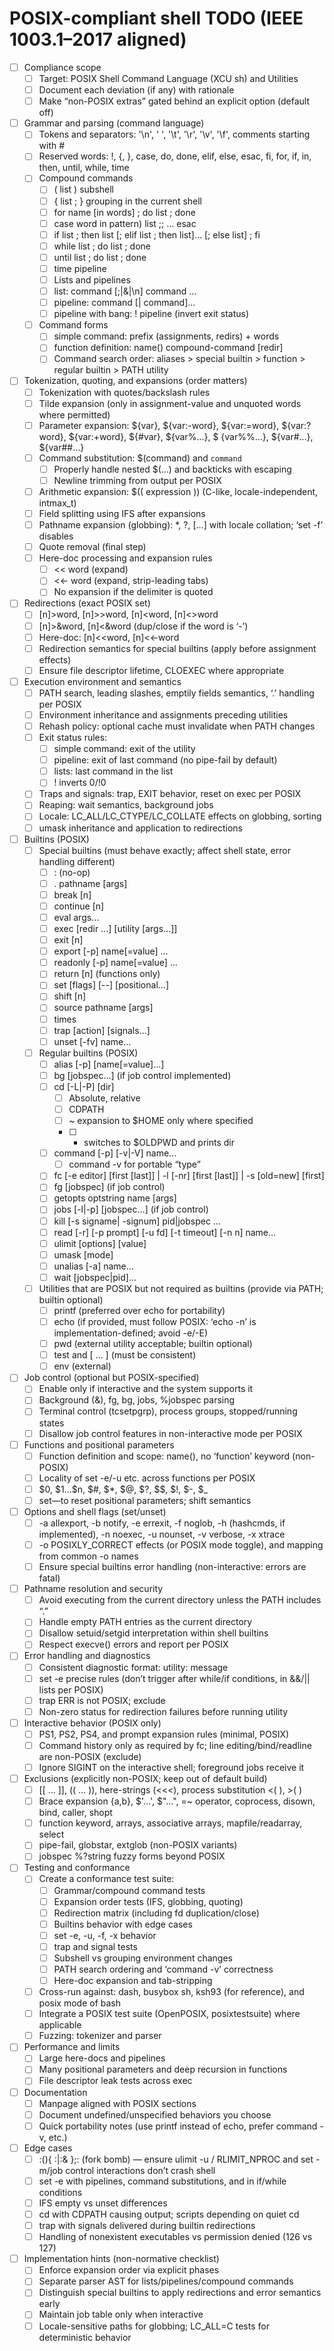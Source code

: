 # POSIX-compliant shell TODO (IEEE 1003.1–2017 aligned)

- [ ] Compliance scope
    - [ ] Target: POSIX Shell Command Language (XCU sh) and Utilities
    - [ ] Document each deviation (if any) with rationale
    - [ ] Make “non-POSIX extras” gated behind an explicit option (default off)

- [ ] Grammar and parsing (command language)
    - [ ] Tokens and separators: '\n', ' ', '\t', '\r', '\v', '\f', comments starting with #
    - [ ] Reserved words: !, {, }, case, do, done, elif, else, esac, fi, for, if, in, then, until, while, time
    - [ ] Compound commands
        - [ ] ( list ) subshell
        - [ ] { list ; } grouping in the current shell
        - [ ] for name [in words] ; do list ; done
        - [ ] case word in pattern) list ;; … esac
        - [ ] if list ; then list [; elif list ; then list]… [; else list] ; fi
        - [ ] while list ; do list ; done
        - [ ] until list ; do list ; done
        - [ ] time pipeline
        - [ ] Lists and pipelines
        - [ ] list: command [;|&|\n] command …
        - [ ] pipeline: command [| command]…
        - [ ] pipeline with bang: ! pipeline (invert exit status)
    - [ ] Command forms
        - [ ] simple command: prefix (assignments, redirs) + words
        - [ ] function definition: name() compound-command [redir]
        - [ ] Command search order: aliases > special builtin > function > regular builtin > PATH utility

- [ ] Tokenization, quoting, and expansions (order matters)
    - [ ] Tokenization with quotes/backslash rules
    - [ ] Tilde expansion (only in assignment-value and unquoted words where permitted)
    - [ ] Parameter expansion: \${var}, \${var:-word}, \${var:=word}, \${var:?word}, \${var:+word}, \${#var},
      \${var%…}, \$
      {var%%…}, \${var#…}, \${var##…}
    - [ ] Command substitution: $(command) and `command`
        - [ ] Properly handle nested $(…) and backticks with escaping
        - [ ] Newline trimming from output per POSIX
    - [ ] Arithmetic expansion: $(( expression )) (C-like, locale-independent, intmax_t)
    - [ ] Field splitting using IFS after expansions
    - [ ] Pathname expansion (globbing): *, ?, […] with locale collation; ‘set -f’ disables
    - [ ] Quote removal (final step)
    - [ ] Here-doc processing and expansion rules
        - [ ] << word (expand)
        - [ ] <<- word (expand, strip-leading tabs)
        - [ ] No expansion if the delimiter is quoted

- [ ] Redirections (exact POSIX set)
    - [ ] [n]>word, [n]>>word, [n]<word, [n]<>word
    - [ ] [n]>&word, [n]<&word (dup/close if the word is ‘-’)
    - [ ] Here-doc: [n]<<word, [n]<<-word
    - [ ] Redirection semantics for special builtins (apply before assignment effects)
    - [ ] Ensure file descriptor lifetime, CLOEXEC where appropriate

- [ ] Execution environment and semantics
    - [ ] PATH search, leading slashes, emptily fields semantics, ‘.’ handling per POSIX
    - [ ] Environment inheritance and assignments preceding utilities
    - [ ] Rehash policy: optional cache must invalidate when PATH changes
    - [ ] Exit status rules:
        - [ ] simple command: exit of the utility
        - [ ] pipeline: exit of last command (no pipe-fail by default)
        - [ ] lists: last command in the list
        - [ ] ! inverts 0/!0
    - [ ] Traps and signals: trap, EXIT behavior, reset on exec per POSIX
    - [ ] Reaping: wait semantics, background jobs
    - [ ] Locale: LC_ALL/LC_CTYPE/LC_COLLATE effects on globbing, sorting
    - [ ] umask inheritance and application to redirections

- [ ] Builtins (POSIX)
    - [ ] Special builtins (must behave exactly; affect shell state, error handling different)
        - [ ] : (no-op)
        - [ ] . pathname [args]
        - [ ] break [n]
        - [ ] continue [n]
        - [ ] eval args…
        - [ ] exec [redir …] [utility [args…]]
        - [ ] exit [n]
        - [ ] export [-p] name[=value] …
        - [ ] readonly [-p] name[=value] …
        - [ ] return [n] (functions only)
        - [ ] set [flags] [--] [positional…]
        - [ ] shift [n]
        - [ ] source pathname [args]
        - [ ] times
        - [ ] trap [action] [signals…]
        - [ ] unset [-fv] name…
    - [ ] Regular builtins (POSIX)
        - [ ] alias [-p] [name[=value]…]
        - [ ] bg [jobspec…] (if job control implemented)
        - [ ] cd [-L|-P] [dir]
            - [ ] Absolute, relative
            - [ ] CDPATH
            - [ ] ~ expansion to $HOME only where specified
            - [ ] 
                - switches to $OLDPWD and prints dir
        - [ ] command [-p] [-v|-V] name…
            - [ ] command -v for portable “type”
        - [ ] fc [-e editor] [first [last]] | -l [-nr] [first [last]] | -s [old=new] [first]
        - [ ] fg [jobspec] (if job control)
        - [ ] getopts optstring name [args]
        - [ ] jobs [-l|-p] [jobspec…] (if job control)
        - [ ] kill [-s signame| -signum] pid|jobspec …
        - [ ] read [-r] [-p prompt] [-u fd] [-t timeout] [-n n] name…
        - [ ] ulimit [options] [value]
        - [ ] umask [mode]
        - [ ] unalias [-a] name…
        - [ ] wait [jobspec|pid]…
    - [ ] Utilities that are POSIX but not required as builtins (provide via PATH; builtin optional)
        - [ ] printf (preferred over echo for portability)
        - [ ] echo (if provided, must follow POSIX: ‘echo -n’ is implementation-defined; avoid -e/-E)
        - [ ] pwd (external utility acceptable; builtin optional)
        - [ ] test and [ … ] (must be consistent)
        - [ ] env (external)

- [ ] Job control (optional but POSIX-specified)
    - [ ] Enable only if interactive and the system supports it
    - [ ] Background (&), fg, bg, jobs, %jobspec parsing
    - [ ] Terminal control (tcsetpgrp), process groups, stopped/running states
    - [ ] Disallow job control features in non-interactive mode per POSIX

- [ ] Functions and positional parameters
    - [ ] Function definition and scope: name(), no ‘function’ keyword (non-POSIX)
    - [ ] Locality of set -e/-u etc. across functions per POSIX
    - [ ] \$0, \$1…\$n, \$#, \$*, \$@, \$?, \$\$, \$!, \$-, \$_
    - [ ] set—to reset positional parameters; shift semantics

- [ ] Options and shell flags (set/unset)
    - [ ] -a allexport, -b notify, -e errexit, -f noglob, -h (hashcmds, if implemented), -n noexec, -u nounset, -v
      verbose, -x xtrace
    - [ ] -o POSIXLY_CORRECT effects (or POSIX mode toggle), and mapping from common -o names
    - [ ] Ensure special builtins error handling (non-interactive: errors are fatal)

- [ ] Pathname resolution and security
    - [ ] Avoid executing from the current directory unless the PATH includes “.”
    - [ ] Handle empty PATH entries as the current directory
    - [ ] Disallow setuid/setgid interpretation within shell builtins
    - [ ] Respect execve() errors and report per POSIX

- [ ] Error handling and diagnostics
    - [ ] Consistent diagnostic format: utility: message
    - [ ] set -e precise rules (don’t trigger after while/if conditions, in &&/|| lists per POSIX)
    - [ ] trap ERR is not POSIX; exclude
    - [ ] Non-zero status for redirection failures before running utility

- [ ] Interactive behavior (POSIX only)
    - [ ] PS1, PS2, PS4, and prompt expansion rules (minimal, POSIX)
    - [ ] Command history only as required by fc; line editing/bind/readline are non-POSIX (exclude)
    - [ ] Ignore SIGINT on the interactive shell; foreground jobs receive it

- [ ] Exclusions (explicitly non-POSIX; keep out of default build)
    - [ ] [[ … ]], (( … )), here-strings (<<<), process substitution <( ), >( )
    - [ ] Brace expansion {a,b}, \$'…', \$"...", =~ operator, coprocess, disown, bind, caller, shopt
    - [ ] function keyword, arrays, associative arrays, mapfile/readarray, select
    - [ ] pipe-fail, globstar, extglob (non-POSIX variants)
    - [ ] jobspec %?string fuzzy forms beyond POSIX

- [ ] Testing and conformance
    - [ ] Create a conformance test suite:
        - [ ] Grammar/compound command tests
        - [ ] Expansion order tests (IFS, globbing, quoting)
        - [ ] Redirection matrix (including fd duplication/close)
        - [ ] Builtins behavior with edge cases
        - [ ] set -e, -u, -f, -x behavior
        - [ ] trap and signal tests
        - [ ] Subshell vs grouping environment changes
        - [ ] PATH search ordering and ‘command -v’ correctness
        - [ ] Here-doc expansion and tab-stripping
    - [ ] Cross-run against: dash, busybox sh, ksh93 (for reference), and posix mode of bash
    - [ ] Integrate a POSIX test suite (OpenPOSIX, posixtestsuite) where applicable
    - [ ] Fuzzing: tokenizer and parser

- [ ] Performance and limits
    - [ ] Large here-docs and pipelines
    - [ ] Many positional parameters and deep recursion in functions
    - [ ] File descriptor leak tests across exec

- [ ] Documentation
    - [ ] Manpage aligned with POSIX sections
    - [ ] Document undefined/unspecified behaviors you choose
    - [ ] Quick portability notes (use printf instead of echo, prefer command -v, etc.)

- [ ] Edge cases
    - [ ] :(){ :|:& };: (fork bomb) — ensure ulimit -u / RLIMIT_NPROC and set -m/job control interactions don’t crash
      shell
    - [ ] set -e with pipelines, command substitutions, and in if/while conditions
    - [ ] IFS empty vs unset differences
    - [ ] cd with CDPATH causing output; scripts depending on quiet cd
    - [ ] trap with signals delivered during builtin redirections
    - [ ] Handling of nonexistent executables vs permission denied (126 vs 127)

- [ ] Implementation hints (non-normative checklist)
    - [ ] Enforce expansion order via explicit phases
    - [ ] Separate parser AST for lists/pipelines/compound commands
    - [ ] Distinguish special builtins to apply redirections and error semantics early
    - [ ] Maintain job table only when interactive
    - [ ] Locale-sensitive paths for globbing; LC_ALL=C tests for deterministic behavior